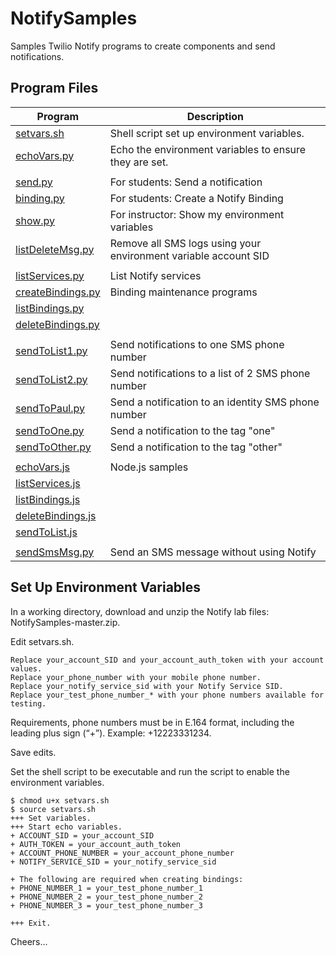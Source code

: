 # NotifySamples

Samples Twilio Notify programs to create components and send notifications. 

## Program Files

|Program    | Description                                          |
|-----------|------------------------------------------------------|
|[setvars.sh](https://github.com/tigerfarm/NotifySamples/blob/master/setvars.sh) |Shell script set up environment variables.            |
|[echoVars.py](https://github.com/tigerfarm/NotifySamples/blob/master/echoVars.py)|Echo the environment variables to ensure they are set.|
| | |
|[send.py](https://github.com/tigerfarm/NotifySamples/blob/master/send.py)|For students: Send a notification |
|[binding.py](https://github.com/tigerfarm/NotifySamples/blob/master/binding.py)|For students: Create a Notify Binding |
|[show.py](https://github.com/tigerfarm/NotifySamples/blob/master/show.py)|For instructor: Show my environment variables |
|[listDeleteMsg.py](https://github.com/tigerfarm/NotifySamples/blob/master/listDeleteMsg.py)|Remove all SMS logs using your environment variable account SID |
| | |
|[listServices.py](https://github.com/tigerfarm/NotifySamples/blob/master/listServices.py)|List Notify services |
|[createBindings.py](https://github.com/tigerfarm/NotifySamples/blob/master/createBindings.py)|Binding maintenance programs|
|[listBindings.py](https://github.com/tigerfarm/NotifySamples/blob/master/listBindings.py)| |
|[deleteBindings.py](https://github.com/tigerfarm/NotifySamples/blob/master/deleteBindings.py)| |
| | |
|[sendToList1.py](https://github.com/tigerfarm/NotifySamples/blob/master/sendToList1.py)|Send notifications to one SMS phone number |
|[sendToList2.py](https://github.com/tigerfarm/NotifySamples/blob/master/sendToList2.py)|Send notifications to a list of 2 SMS phone number |
|[sendToPaul.py](https://github.com/tigerfarm/NotifySamples/blob/master/sendToPaul.py)|Send a notification to an identity SMS phone number |
|[sendToOne.py](https://github.com/tigerfarm/NotifySamples/blob/master/sendToOne.py)|Send a notification to the tag "one" |
|[sendToOther.py](https://github.com/tigerfarm/NotifySamples/blob/master/sendToOther.py)|Send a notification to the tag "other" |
| | |
|[echoVars.js](https://github.com/tigerfarm/NotifySamples/blob/master/echoVars.js)|Node.js samples
|[listServices.js](https://github.com/tigerfarm/NotifySamples/blob/master/listServices.js)
|[listBindings.js](https://github.com/tigerfarm/NotifySamples/blob/master/listBindings.js)
|[deleteBindings.js](https://github.com/tigerfarm/NotifySamples/blob/master/deleteBindings.js)
|[sendToList.js](https://github.com/tigerfarm/NotifySamples/blob/master/listServices.js)
| | |
|[sendSmsMsg.py](https://github.com/tigerfarm/NotifySamples/blob/master/sendSmsMsg.py)|Send an SMS message without using Notify

## Set Up Environment Variables

In a working directory, download and unzip the Notify lab files: NotifySamples-master.zip.

Edit setvars.sh.

    Replace your_account_SID and your_account_auth_token with your account values.
    Replace your_phone_number with your mobile phone number.
    Replace your_notify_service_sid with your Notify Service SID.
    Replace your_test_phone_number_* with your phone numbers available for testing.

Requirements, phone numbers must be in E.164 format, including the leading plus sign (“+”). Example: +12223331234.

Save edits.

Set the shell script to be executable and run the script to enable the environment variables.
````
$ chmod u+x setvars.sh
$ source setvars.sh
+++ Set variables.
+++ Start echo variables.
+ ACCOUNT_SID = your_account_SID
+ AUTH_TOKEN = your_account_auth_token
+ ACCOUNT_PHONE_NUMBER = your_account_phone_number
+ NOTIFY_SERVICE_SID = your_notify_service_sid

+ The following are required when creating bindings:
+ PHONE_NUMBER_1 = your_test_phone_number_1
+ PHONE_NUMBER_2 = your_test_phone_number_2
+ PHONE_NUMBER_3 = your_test_phone_number_3

+++ Exit.
````

Cheers...
